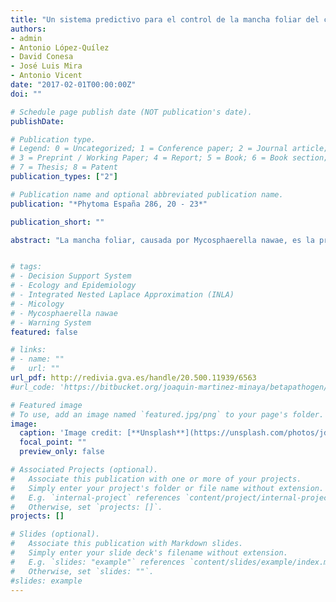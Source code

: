 ```yaml
---
title: "Un sistema predictivo para el control de la mancha foliar del caqui causada por Mycosphaerella nawae"
authors:
- admin
- Antonio López-Quílez
- David Conesa
- José Luis Mira
- Antonio Vicent
date: "2017-02-01T00:00:00Z"
doi: ""

# Schedule page publish date (NOT publication's date).
publishDate: 

# Publication type.
# Legend: 0 = Uncategorized; 1 = Conference paper; 2 = Journal article;
# 3 = Preprint / Working Paper; 4 = Report; 5 = Book; 6 = Book section;
# 7 = Thesis; 8 = Patent
publication_types: ["2"]

# Publication name and optional abbreviated publication name.
publication: "*Phytoma España 286, 20 - 23*"

publication_short: ""

abstract: "La mancha foliar, causada por Mycosphaerella nawae, es la principal enfermedad fúngica del caqui en España. Este patógeno estaba restringido a las zonas húmedas de Japón y Corea, pero ha conseguido adaptarse perfectamente a las condiciones semi-áridas de la cuenca mediterránea. Actualmente, el control económico de la mancha foliar del caqui requiere de la aplicación de tratamientos fungicidas. El Decreto 1311/2012, para el uso sostenible de los productos fitosanitarios, establece la necesidad de optimizar la eficiencia de las actuales estrategias de tratamientos fungicidas, empleando para ello sistemas de ayuda en la toma de decisiones. En este artículo se presenta de forma resumida un modelo para estimar la disponibilidad de inóculo de M. nawae en la hojarasca a partir de datos meteorológicos. Con este sistema de ayuda es posible determinar el período crítico de infección y programar adecuadamente los tratamientos fungicidas."


# tags:
# - Decision Support System
# - Ecology and Epidemiology
# - Integrated Nested Laplace Approximation (INLA)
# - Micology
# - Mycosphaerella nawae
# - Warning System
featured: false

# links:
# - name: ""
#   url: ""
url_pdf: http://redivia.gva.es/handle/20.500.11939/6563
#url_code: 'https://bitbucket.org/joaquin-martinez-minaya/betapathogen/src/master/'

# Featured image
# To use, add an image named `featured.jpg/png` to your page's folder. 
image:
  caption: 'Image credit: [**Unsplash**](https://unsplash.com/photos/jdD8gXaTZsc)'
  focal_point: ""
  preview_only: false

# Associated Projects (optional).
#   Associate this publication with one or more of your projects.
#   Simply enter your project's folder or file name without extension.
#   E.g. `internal-project` references `content/project/internal-project/index.md`.
#   Otherwise, set `projects: []`.
projects: []

# Slides (optional).
#   Associate this publication with Markdown slides.
#   Simply enter your slide deck's filename without extension.
#   E.g. `slides: "example"` references `content/slides/example/index.md`.
#   Otherwise, set `slides: ""`.
#slides: example
---
```



